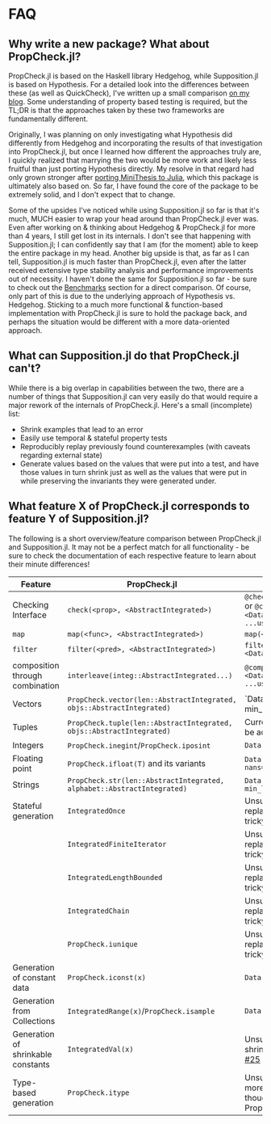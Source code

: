 # FAQ

## Why write a new package? What about PropCheck.jl?

PropCheck.jl is based on the Haskell library Hedgehog, while Supposition.jl is based on Hypothesis.
For a detailed look into the differences between these (as well as QuickCheck), I've written up
a small comparison [on my blog](https://seelengrab.github.io/articles/The%20properties%20of%20QuickCheck,%20Hedgehog%20and%20Hypothesis/).
Some understanding of property based testing is required, but the TL;DR is that the approaches
taken by these two frameworks are fundamentally different.

Originally, I was planning on only investigating what Hypothesis did differently from Hedgehog and
incorporating the results of that investigation into PropCheck.jl, but once I learned how different
the approaches truly are, I quickly realized that marrying the two would be more work and likely less
fruitful than just porting Hypothesis directly. My resolve in that regard had only grown stronger
after [porting MiniThesis to Julia](https://github.com/DRMacIver/minithesis), which this package is ultimately also based on. So far, I have
found the core of the package to be extremely solid, and I don't expect that to change.

Some of the upsides I've noticed while using Supposition.jl so far is that it's much, MUCH easier to
wrap your head around than PropCheck.jl ever was. Even after working on & thinking about Hedgehog & PropCheck.jl
for more than 4 years, I still get lost in its internals. I don't see that happening with Supposition.jl;
I can confidently say that I am (for the moment) able to keep the entire package in my head.
Another big upside is that, as far as I can tell, Supposition.jl is much faster than PropCheck.jl, even
after the latter received extensive type stability analysis and performance improvements out of necessity.
I haven't done the same for Supposition.jl so far - be sure to check out the [Benchmarks](@ref) section for a direct
comparison. Of course, only part of this is due to the underlying approach of Hypothesis vs. Hedgehog.
Sticking to a much more functional & function-based implementation with PropCheck.jl is sure to hold
the package back, and perhaps the situation would be different with a more data-oriented approach.

## What can Supposition.jl do that PropCheck.jl can't?

While there is a big overlap in capabilities between the two, there are a number of things that
Supposition.jl can very easily do that would require a major rework of the internals of PropCheck.jl.
Here's a small (incomplete) list:

 * Shrink examples that lead to an error
 * Easily use temporal & stateful property tests
 * Reproducibly replay previously found counterexamples (with caveats regarding external state)
 * Generate values based on the values that were put into a test, and have those values in turn
   shrink just as well as the values that were put in while preserving the invariants they were
   generated under.

## What feature X of PropCheck.jl corresponds to feature Y of Supposition.jl?

The following is a short overview/feature comparison between PropCheck.jl and Supposition.jl. It may not be a perfect match for all functionality -
be sure to check the documentation of each respective feature to learn about their minute differences!

| Feature                            | PropCheck.jl                                                        | Supposition.jl                                                                                                                   |
|------------------------------------|---------------------------------------------------------------------|----------------------------------------------------------------------------------------------------------------------------------|
| Checking Interface                 | `check(<prop>, <AbstractIntegrated>)`                                 | `@check prop(<Data.Possibility>)`  or  `@check function prop(arg=<Data.Possibility>, ...)    # ...use args... end`             |
| `map`                              | `map(<func>, <AbstractIntegrated>)`                                   | `map(<func>, <Data.Possibility>)`                                                                                              |
| `filter`                           | `filter(<pred>, <AbstractIntegrated>)`                                | `filter(<pred>, <Data.Possibility>)`                                                                                           |
| composition through combination    | `interleave(integ::AbstractIntegrated...)`                            | `@composed function comp(a=<Data.Possibility>, ...)    # ...use args... end`                                                   |
| Vectors                            | `PropCheck.vector(len::AbstractIntegrated, objs::AbstractIntegrated)` | `Data.Vectors(objs::Data.Possibility; min_size=0, max_size=...)                                                                |
| Tuples                             | `PropCheck.tuple(len::AbstractIntegrated, objs::AbstractIntegrated)`  | Currently unsupported, but could be added in a PR                                                                              |
| Integers                           | `PropCheck.inegint`/`PropCheck.iposint`                               | `Data.Integers(min, max)`                                                                                                      |
| Floating point                     | `PropCheck.ifloat(T)` and its variants                                | `Data.Floats{T}(; infs=<Bool>, nans=<Bool>)`                                                     |
| Strings                            | `PropCheck.str(len::AbstractIntegrated, alphabet::AbstractIntegrated)` | `Data.Text(::Possibility{Char}; min_len=0, max_len=...)`                                                                      |
| Stateful generation                | `IntegratedOnce`                                                      | Unsupported due to deterministic replaying of finite generators being tricky                                                   |
|                                    | `IntegratedFiniteIterator`                                            | Unsupported due to deterministic replaying of finite generators being tricky                                                   |
|                                    | `IntegratedLengthBounded`                                             | Unsupported due to deterministic replaying of finite generators being tricky                                                   |
|                                    | `IntegratedChain`                                                     | Unsupported due to deterministic replaying of finite generators being tricky                                                   |
|                                    | `PropCheck.iunique`                                                   | Unsupported due to deterministic replaying of finite generators being tricky                                                   |
| Generation of constant data        | `PropCheck.iconst(x)`                                                 | `Data.Just(x)`                                                                                                                 |
| Generation from Collections        | `IntegratedRange(x)`/`PropCheck.isample`                              | `Data.SampledFrom(x)`                                                                                                          |
| Generation of shrinkable constants | `IntegratedVal(x)`                                                    | Unsupported until custom shrinking functions are added, see [#25](https://github.com/Seelengrab/Supposition.jl/discussions/25) |
| Type-based generation              | `PropCheck.itype`                                                     | Unsupported for now, see [#21](https://github.com/Seelengrab/Supposition.jl/discussions/21) for more information (it's coming though! And smarter than PropCheck.jl too ;) ). |
